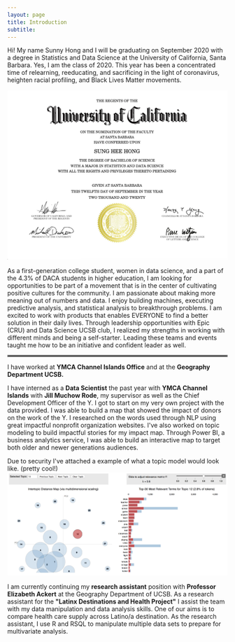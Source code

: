 ```yaml
---
layout: page
title: Introduction 
subtitle:
---
```



Hi! My name Sunny Hong and I will be graduating on September 2020 with a degree in Statistics and Data Science at the University of California, Santa Barbara. Yes, I am the class of 2020. This year has been a concentrated time of relearning, reeducating, and sacrificing in the light of coronavirus, heighten racial profiling, and Black Lives Matter movements. 

![pic](assets/img/degree.png)




As a first-generation college student, women in data science, and a part of the 4.3% of DACA students in higher education, I am looking for opportunities to be part of a movement that is in the center of cultivating positive cultures for the community. I am passionate about making more meaning out of numbers and data. I enjoy building machines, executing predictive analysis, and statistical analysis to breakthrough problems. I am excited to work with products that enables EVERYONE to find a better solution in their daily lives. Through leadership opportunities with Epic (CRU) and Data Science UCSB club, I realized my strengths in working with different minds and being a self-starter. Leading these teams and events taught me how to be an initiative and confident leader as well. 



<hr style="border:2px solid gray"> </hr>


I have worked at **YMCA Channel Islands Office** and at the **Geography Department UCSB.** 

I have interned as a **Data Scientist** the past year with **YMCA Channel Islands** with **Jill Muchow Rode**, my supervisor as well as the Chief Development Officer of the Y. I got to start on my very own project with the data provided. I was able to build a map that showed the impact of donors on the work of the Y. I researched on the words used through NLP using great impactful nonprofit organization websites. I've also worked on topic modeling to build impactful stories for my impact map. Through Power BI, a business analytics service, I was able to build an interactive map to target both older and newer generations audiences.


Due to security I've attached a example of what a topic model would look like. (pretty cool!)
![pic](assets/img/topic.png)


I am currently continuing my **research assistant** position with **Professor Elizabeth Ackert** at the Geography Department of UCSB. As a research assistant for the **"Latinx Destinations and Health Project"** I assist the team with my data manipulation and data analysis skills. One of our aims is to compare health care supply across Latino/a destination. As the research assistant, I use R and RSQL to manipulate multiple data sets to prepare for multivariate analysis. 





